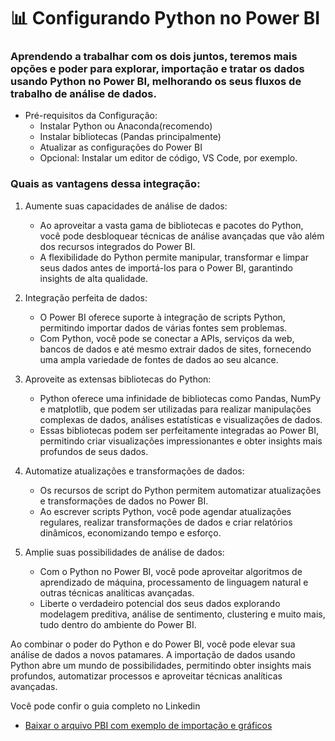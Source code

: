 
# 📊 Configurando Python no Power BI

### Aprendendo a trabalhar com os dois juntos, teremos mais opções e poder para explorar, importação  e tratar os dados usando Python no Power BI, melhorando os seus fluxos de trabalho de análise de dados.

- Pré-requisitos da Configuração:
  - Instalar Python ou Anaconda(recomendo)
  - Instalar bibliotecas (Pandas principalmente)
  - Atualizar as configurações do Power BI
  - Opcional: Instalar um editor de código, VS Code, por exemplo.

### Quais as vantagens dessa integração:

1. Aumente suas capacidades de análise de dados:
   - Ao aproveitar a vasta gama de bibliotecas e pacotes do Python, você pode desbloquear técnicas de análise avançadas que vão além dos recursos integrados do Power BI.
   - A flexibilidade do Python permite manipular, transformar e limpar seus dados antes de importá-los para o Power BI, garantindo insights de alta qualidade.

2. Integração perfeita de dados:
   - O Power BI oferece suporte à integração de scripts Python, permitindo importar dados de várias fontes sem problemas.
   - Com Python, você pode se conectar a APIs, serviços da web, bancos de dados e até mesmo extrair dados de sites, fornecendo uma ampla variedade de fontes de dados ao seu alcance.

3. Aproveite as extensas bibliotecas do Python:
   - Python oferece uma infinidade de bibliotecas como Pandas, NumPy e matplotlib, que podem ser utilizadas para realizar manipulações complexas de dados, análises estatísticas e visualizações de dados.
   - Essas bibliotecas podem ser perfeitamente integradas ao Power BI, permitindo criar visualizações impressionantes e obter insights mais profundos de seus dados.

4. Automatize atualizações e transformações de dados:
   - Os recursos de script do Python permitem automatizar atualizações e transformações de dados no Power BI.
   - Ao escrever scripts Python, você pode agendar atualizações regulares, realizar transformações de dados e criar relatórios dinâmicos, economizando tempo e esforço.

5. Amplie suas possibilidades de análise de dados:
   - Com o Python no Power BI, você pode aproveitar algoritmos de aprendizado de máquina, processamento de linguagem natural e outras técnicas analíticas avançadas.
   - Liberte o verdadeiro potencial dos seus dados explorando modelagem preditiva, análise de sentimento, clustering e muito mais, tudo dentro do ambiente do Power BI.

Ao combinar o poder do Python e do Power BI, você pode elevar sua análise de dados a novos patamares. A importação de dados usando Python abre um mundo de possibilidades, permitindo obter insights mais profundos, automatizar processos e aproveitar técnicas analíticas avançadas.

Você pode confir o guia completo no Linkedin

- [Baixar o arquivo PBI com exemplo de importação e gráficos](https://github.com/marsolia/powerbi/blob/main/powerbi-com-python/powerbi-com-python---importar-dados-criar-grafico.pbix)
